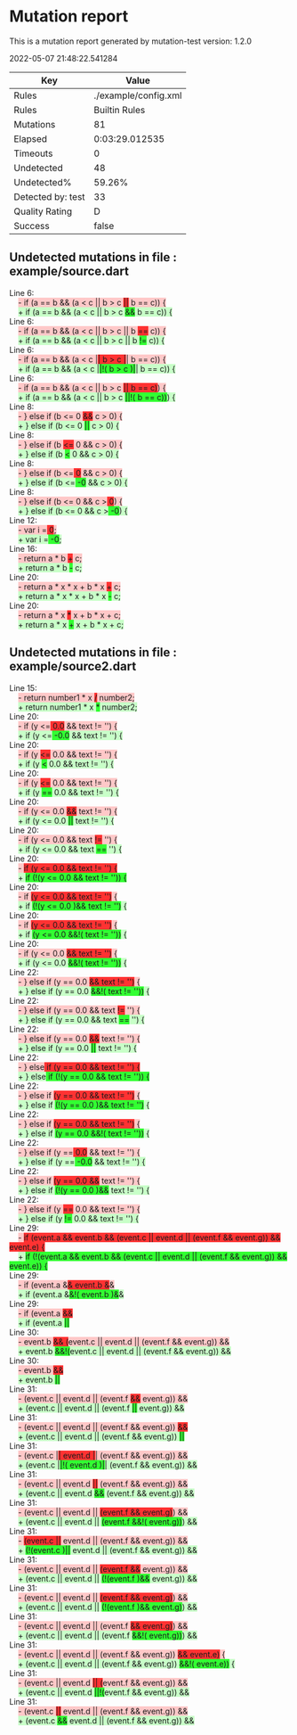 # Mutation report
This is a mutation report generated by mutation-test version: 1.2.0

2022-05-07 21:48:22.541284

| Key           | Value                     |
| ------------- | ------------------------- |
| Rules         | ./example/config.xml           |
| Rules         | Builtin Rules           |
| Mutations     | 81                        |
| Elapsed     | 0:03:29.012535                        |
| Timeouts      | 0                        |
| Undetected    | 48                        |
| Undetected%   | 59.26%                        |
| Detected by: test            | 33         |
| Quality Rating | D |
| Success | false |


## Undetected mutations in file : example/source.dart
Line 6:<br>
&nbsp;&nbsp;&nbsp;&nbsp;<span style="background-color: rgb(255, 200, 200);">-   if (a == b && (a < c || b > c <span style="background-color: rgb(255, 50, 50);">||</span> b == c)) {</span><br>
&nbsp;&nbsp;&nbsp;&nbsp;<span style="background-color: rgb(200, 255, 200);">+   if (a == b && (a < c || b > c <span style="background-color: rgb(50, 255, 50);">&&</span> b == c)) {</span><br>
Line 6:<br>
&nbsp;&nbsp;&nbsp;&nbsp;<span style="background-color: rgb(255, 200, 200);">-   if (a == b && (a < c || b > c || b <span style="background-color: rgb(255, 50, 50);">==</span> c)) {</span><br>
&nbsp;&nbsp;&nbsp;&nbsp;<span style="background-color: rgb(200, 255, 200);">+   if (a == b && (a < c || b > c || b <span style="background-color: rgb(50, 255, 50);">!=</span> c)) {</span><br>
Line 6:<br>
&nbsp;&nbsp;&nbsp;&nbsp;<span style="background-color: rgb(255, 200, 200);">-   if (a == b && (a < c |<span style="background-color: rgb(255, 50, 50);">| b > c |</span>| b == c)) {</span><br>
&nbsp;&nbsp;&nbsp;&nbsp;<span style="background-color: rgb(200, 255, 200);">+   if (a == b && (a < c |<span style="background-color: rgb(50, 255, 50);">|!( b > c )|</span>| b == c)) {</span><br>
Line 6:<br>
&nbsp;&nbsp;&nbsp;&nbsp;<span style="background-color: rgb(255, 200, 200);">-   if (a == b && (a < c || b > c <span style="background-color: rgb(255, 50, 50);">|| b == c)</span>) {</span><br>
&nbsp;&nbsp;&nbsp;&nbsp;<span style="background-color: rgb(200, 255, 200);">+   if (a == b && (a < c || b > c <span style="background-color: rgb(50, 255, 50);">||!( b == c))</span>) {</span><br>
Line 8:<br>
&nbsp;&nbsp;&nbsp;&nbsp;<span style="background-color: rgb(255, 200, 200);">-   } else if (b <= 0 <span style="background-color: rgb(255, 50, 50);">&&</span> c > 0) {</span><br>
&nbsp;&nbsp;&nbsp;&nbsp;<span style="background-color: rgb(200, 255, 200);">+   } else if (b <= 0 <span style="background-color: rgb(50, 255, 50);">||</span> c > 0) {</span><br>
Line 8:<br>
&nbsp;&nbsp;&nbsp;&nbsp;<span style="background-color: rgb(255, 200, 200);">-   } else if (b <span style="background-color: rgb(255, 50, 50);"><=</span> 0 && c > 0) {</span><br>
&nbsp;&nbsp;&nbsp;&nbsp;<span style="background-color: rgb(200, 255, 200);">+   } else if (b <span style="background-color: rgb(50, 255, 50);"><</span> 0 && c > 0) {</span><br>
Line 8:<br>
&nbsp;&nbsp;&nbsp;&nbsp;<span style="background-color: rgb(255, 200, 200);">-   } else if (b <=<span style="background-color: rgb(255, 50, 50);"> 0</span> && c > 0) {</span><br>
&nbsp;&nbsp;&nbsp;&nbsp;<span style="background-color: rgb(200, 255, 200);">+   } else if (b <=<span style="background-color: rgb(50, 255, 50);"> -0</span> && c > 0) {</span><br>
Line 8:<br>
&nbsp;&nbsp;&nbsp;&nbsp;<span style="background-color: rgb(255, 200, 200);">-   } else if (b <= 0 && c ><span style="background-color: rgb(255, 50, 50);"> 0</span>) {</span><br>
&nbsp;&nbsp;&nbsp;&nbsp;<span style="background-color: rgb(200, 255, 200);">+   } else if (b <= 0 && c ><span style="background-color: rgb(50, 255, 50);"> -0</span>) {</span><br>
Line 12:<br>
&nbsp;&nbsp;&nbsp;&nbsp;<span style="background-color: rgb(255, 200, 200);">-   var i =<span style="background-color: rgb(255, 50, 50);"> 0</span>;</span><br>
&nbsp;&nbsp;&nbsp;&nbsp;<span style="background-color: rgb(200, 255, 200);">+   var i =<span style="background-color: rgb(50, 255, 50);"> -0</span>;</span><br>
Line 16:<br>
&nbsp;&nbsp;&nbsp;&nbsp;<span style="background-color: rgb(255, 200, 200);">-   return a \* b <span style="background-color: rgb(255, 50, 50);">+</span> c;</span><br>
&nbsp;&nbsp;&nbsp;&nbsp;<span style="background-color: rgb(200, 255, 200);">+   return a \* b <span style="background-color: rgb(50, 255, 50);">-</span> c;</span><br>
Line 20:<br>
&nbsp;&nbsp;&nbsp;&nbsp;<span style="background-color: rgb(255, 200, 200);">-   return a \* x \* x + b \* x <span style="background-color: rgb(255, 50, 50);">+</span> c;</span><br>
&nbsp;&nbsp;&nbsp;&nbsp;<span style="background-color: rgb(200, 255, 200);">+   return a \* x \* x + b \* x <span style="background-color: rgb(50, 255, 50);">-</span> c;</span><br>
Line 20:<br>
&nbsp;&nbsp;&nbsp;&nbsp;<span style="background-color: rgb(255, 200, 200);">-   return a \* x <span style="background-color: rgb(255, 50, 50);">\*</span> x + b \* x + c;</span><br>
&nbsp;&nbsp;&nbsp;&nbsp;<span style="background-color: rgb(200, 255, 200);">+   return a \* x <span style="background-color: rgb(50, 255, 50);">+</span> x + b \* x + c;</span><br>


## Undetected mutations in file : example/source2.dart
Line 15:<br>
&nbsp;&nbsp;&nbsp;&nbsp;<span style="background-color: rgb(255, 200, 200);">-     return number1 \* x <span style="background-color: rgb(255, 50, 50);">/</span> number2;</span><br>
&nbsp;&nbsp;&nbsp;&nbsp;<span style="background-color: rgb(200, 255, 200);">+     return number1 \* x <span style="background-color: rgb(50, 255, 50);">\*</span> number2;</span><br>
Line 20:<br>
&nbsp;&nbsp;&nbsp;&nbsp;<span style="background-color: rgb(255, 200, 200);">-     if (y <=<span style="background-color: rgb(255, 50, 50);"> 0.0</span> && text != '') {</span><br>
&nbsp;&nbsp;&nbsp;&nbsp;<span style="background-color: rgb(200, 255, 200);">+     if (y <=<span style="background-color: rgb(50, 255, 50);"> -0.0</span> && text != '') {</span><br>
Line 20:<br>
&nbsp;&nbsp;&nbsp;&nbsp;<span style="background-color: rgb(255, 200, 200);">-     if (y <span style="background-color: rgb(255, 50, 50);"><=</span> 0.0 && text != '') {</span><br>
&nbsp;&nbsp;&nbsp;&nbsp;<span style="background-color: rgb(200, 255, 200);">+     if (y <span style="background-color: rgb(50, 255, 50);"><</span> 0.0 && text != '') {</span><br>
Line 20:<br>
&nbsp;&nbsp;&nbsp;&nbsp;<span style="background-color: rgb(255, 200, 200);">-     if (y <span style="background-color: rgb(255, 50, 50);"><=</span> 0.0 && text != '') {</span><br>
&nbsp;&nbsp;&nbsp;&nbsp;<span style="background-color: rgb(200, 255, 200);">+     if (y <span style="background-color: rgb(50, 255, 50);">==</span> 0.0 && text != '') {</span><br>
Line 20:<br>
&nbsp;&nbsp;&nbsp;&nbsp;<span style="background-color: rgb(255, 200, 200);">-     if (y <= 0.0 <span style="background-color: rgb(255, 50, 50);">&&</span> text != '') {</span><br>
&nbsp;&nbsp;&nbsp;&nbsp;<span style="background-color: rgb(200, 255, 200);">+     if (y <= 0.0 <span style="background-color: rgb(50, 255, 50);">||</span> text != '') {</span><br>
Line 20:<br>
&nbsp;&nbsp;&nbsp;&nbsp;<span style="background-color: rgb(255, 200, 200);">-     if (y <= 0.0 && text <span style="background-color: rgb(255, 50, 50);">!=</span> '') {</span><br>
&nbsp;&nbsp;&nbsp;&nbsp;<span style="background-color: rgb(200, 255, 200);">+     if (y <= 0.0 && text <span style="background-color: rgb(50, 255, 50);">==</span> '') {</span><br>
Line 20:<br>
&nbsp;&nbsp;&nbsp;&nbsp;<span style="background-color: rgb(255, 200, 200);">-    <span style="background-color: rgb(255, 50, 50);"> if (y <= 0.0 && text != '') {</span></span><br>
&nbsp;&nbsp;&nbsp;&nbsp;<span style="background-color: rgb(200, 255, 200);">+    <span style="background-color: rgb(50, 255, 50);"> if (!(y <= 0.0 && text != '')) {</span></span><br>
Line 20:<br>
&nbsp;&nbsp;&nbsp;&nbsp;<span style="background-color: rgb(255, 200, 200);">-     if <span style="background-color: rgb(255, 50, 50);">(y <= 0.0 && text != '')</span> {</span><br>
&nbsp;&nbsp;&nbsp;&nbsp;<span style="background-color: rgb(200, 255, 200);">+     if <span style="background-color: rgb(50, 255, 50);">(!(y <= 0.0 )&& text != '')</span> {</span><br>
Line 20:<br>
&nbsp;&nbsp;&nbsp;&nbsp;<span style="background-color: rgb(255, 200, 200);">-     if <span style="background-color: rgb(255, 50, 50);">(y <= 0.0 && text != '')</span> {</span><br>
&nbsp;&nbsp;&nbsp;&nbsp;<span style="background-color: rgb(200, 255, 200);">+     if <span style="background-color: rgb(50, 255, 50);">(y <= 0.0 &&!( text != ''))</span> {</span><br>
Line 20:<br>
&nbsp;&nbsp;&nbsp;&nbsp;<span style="background-color: rgb(255, 200, 200);">-     if (y <= 0.0 <span style="background-color: rgb(255, 50, 50);">&& text != '')</span> {</span><br>
&nbsp;&nbsp;&nbsp;&nbsp;<span style="background-color: rgb(200, 255, 200);">+     if (y <= 0.0 <span style="background-color: rgb(50, 255, 50);">&&!( text != ''))</span> {</span><br>
Line 22:<br>
&nbsp;&nbsp;&nbsp;&nbsp;<span style="background-color: rgb(255, 200, 200);">-     } else if (y == 0.0 <span style="background-color: rgb(255, 50, 50);">&& text != '')</span> {</span><br>
&nbsp;&nbsp;&nbsp;&nbsp;<span style="background-color: rgb(200, 255, 200);">+     } else if (y == 0.0 <span style="background-color: rgb(50, 255, 50);">&&!( text != ''))</span> {</span><br>
Line 22:<br>
&nbsp;&nbsp;&nbsp;&nbsp;<span style="background-color: rgb(255, 200, 200);">-     } else if (y == 0.0 && text <span style="background-color: rgb(255, 50, 50);">!=</span> '') {</span><br>
&nbsp;&nbsp;&nbsp;&nbsp;<span style="background-color: rgb(200, 255, 200);">+     } else if (y == 0.0 && text <span style="background-color: rgb(50, 255, 50);">==</span> '') {</span><br>
Line 22:<br>
&nbsp;&nbsp;&nbsp;&nbsp;<span style="background-color: rgb(255, 200, 200);">-     } else if (y == 0.0 <span style="background-color: rgb(255, 50, 50);">&&</span> text != '') {</span><br>
&nbsp;&nbsp;&nbsp;&nbsp;<span style="background-color: rgb(200, 255, 200);">+     } else if (y == 0.0 <span style="background-color: rgb(50, 255, 50);">||</span> text != '') {</span><br>
Line 22:<br>
&nbsp;&nbsp;&nbsp;&nbsp;<span style="background-color: rgb(255, 200, 200);">-     } else<span style="background-color: rgb(255, 50, 50);"> if (y == 0.0 && text != '') {</span></span><br>
&nbsp;&nbsp;&nbsp;&nbsp;<span style="background-color: rgb(200, 255, 200);">+     } else<span style="background-color: rgb(50, 255, 50);"> if (!(y == 0.0 && text != '')) {</span></span><br>
Line 22:<br>
&nbsp;&nbsp;&nbsp;&nbsp;<span style="background-color: rgb(255, 200, 200);">-     } else if <span style="background-color: rgb(255, 50, 50);">(y == 0.0 && text != '')</span> {</span><br>
&nbsp;&nbsp;&nbsp;&nbsp;<span style="background-color: rgb(200, 255, 200);">+     } else if <span style="background-color: rgb(50, 255, 50);">(!(y == 0.0 )&& text != '')</span> {</span><br>
Line 22:<br>
&nbsp;&nbsp;&nbsp;&nbsp;<span style="background-color: rgb(255, 200, 200);">-     } else if <span style="background-color: rgb(255, 50, 50);">(y == 0.0 && text != '')</span> {</span><br>
&nbsp;&nbsp;&nbsp;&nbsp;<span style="background-color: rgb(200, 255, 200);">+     } else if <span style="background-color: rgb(50, 255, 50);">(y == 0.0 &&!( text != ''))</span> {</span><br>
Line 22:<br>
&nbsp;&nbsp;&nbsp;&nbsp;<span style="background-color: rgb(255, 200, 200);">-     } else if (y ==<span style="background-color: rgb(255, 50, 50);"> 0.0</span> && text != '') {</span><br>
&nbsp;&nbsp;&nbsp;&nbsp;<span style="background-color: rgb(200, 255, 200);">+     } else if (y ==<span style="background-color: rgb(50, 255, 50);"> -0.0</span> && text != '') {</span><br>
Line 22:<br>
&nbsp;&nbsp;&nbsp;&nbsp;<span style="background-color: rgb(255, 200, 200);">-     } else if <span style="background-color: rgb(255, 50, 50);">(y == 0.0 &&</span> text != '') {</span><br>
&nbsp;&nbsp;&nbsp;&nbsp;<span style="background-color: rgb(200, 255, 200);">+     } else if <span style="background-color: rgb(50, 255, 50);">(!(y == 0.0 )&&</span> text != '') {</span><br>
Line 22:<br>
&nbsp;&nbsp;&nbsp;&nbsp;<span style="background-color: rgb(255, 200, 200);">-     } else if (y <span style="background-color: rgb(255, 50, 50);">==</span> 0.0 && text != '') {</span><br>
&nbsp;&nbsp;&nbsp;&nbsp;<span style="background-color: rgb(200, 255, 200);">+     } else if (y <span style="background-color: rgb(50, 255, 50);">!=</span> 0.0 && text != '') {</span><br>
Line 29:<br>
&nbsp;&nbsp;&nbsp;&nbsp;<span style="background-color: rgb(255, 200, 200);">-    <span style="background-color: rgb(255, 50, 50);"> if (event.a &&
        event.b &&
        (event.c || event.d || (event.f && event.g)) &&
        event.e) {</span></span><br>
&nbsp;&nbsp;&nbsp;&nbsp;<span style="background-color: rgb(200, 255, 200);">+    <span style="background-color: rgb(50, 255, 50);"> if (!(event.a &&
        event.b &&
        (event.c || event.d || (event.f && event.g)) &&
        event.e)) {</span></span><br>
Line 29:<br>
&nbsp;&nbsp;&nbsp;&nbsp;<span style="background-color: rgb(255, 200, 200);">-     if (event.a &<span style="background-color: rgb(255, 50, 50);">&
        event.b &</span>&</span><br>
&nbsp;&nbsp;&nbsp;&nbsp;<span style="background-color: rgb(200, 255, 200);">+     if (event.a &<span style="background-color: rgb(50, 255, 50);">&!(
        event.b )&</span>&</span><br>
Line 29:<br>
&nbsp;&nbsp;&nbsp;&nbsp;<span style="background-color: rgb(255, 200, 200);">-     if (event.a <span style="background-color: rgb(255, 50, 50);">&&</span></span><br>
&nbsp;&nbsp;&nbsp;&nbsp;<span style="background-color: rgb(200, 255, 200);">+     if (event.a <span style="background-color: rgb(50, 255, 50);">||</span></span><br>
Line 30:<br>
&nbsp;&nbsp;&nbsp;&nbsp;<span style="background-color: rgb(255, 200, 200);">-         event.b <span style="background-color: rgb(255, 50, 50);">&&
        (</span>event.c || event.d || (event.f && event.g)) &&</span><br>
&nbsp;&nbsp;&nbsp;&nbsp;<span style="background-color: rgb(200, 255, 200);">+         event.b <span style="background-color: rgb(50, 255, 50);">&&!(</span>event.c || event.d || (event.f && event.g)) &&</span><br>
Line 30:<br>
&nbsp;&nbsp;&nbsp;&nbsp;<span style="background-color: rgb(255, 200, 200);">-         event.b <span style="background-color: rgb(255, 50, 50);">&&</span></span><br>
&nbsp;&nbsp;&nbsp;&nbsp;<span style="background-color: rgb(200, 255, 200);">+         event.b <span style="background-color: rgb(50, 255, 50);">||</span></span><br>
Line 31:<br>
&nbsp;&nbsp;&nbsp;&nbsp;<span style="background-color: rgb(255, 200, 200);">-         (event.c || event.d || (event.f <span style="background-color: rgb(255, 50, 50);">&&</span> event.g)) &&</span><br>
&nbsp;&nbsp;&nbsp;&nbsp;<span style="background-color: rgb(200, 255, 200);">+         (event.c || event.d || (event.f <span style="background-color: rgb(50, 255, 50);">||</span> event.g)) &&</span><br>
Line 31:<br>
&nbsp;&nbsp;&nbsp;&nbsp;<span style="background-color: rgb(255, 200, 200);">-         (event.c || event.d || (event.f && event.g)) <span style="background-color: rgb(255, 50, 50);">&&</span></span><br>
&nbsp;&nbsp;&nbsp;&nbsp;<span style="background-color: rgb(200, 255, 200);">+         (event.c || event.d || (event.f && event.g)) <span style="background-color: rgb(50, 255, 50);">||</span></span><br>
Line 31:<br>
&nbsp;&nbsp;&nbsp;&nbsp;<span style="background-color: rgb(255, 200, 200);">-         (event.c |<span style="background-color: rgb(255, 50, 50);">| event.d |</span>| (event.f && event.g)) &&</span><br>
&nbsp;&nbsp;&nbsp;&nbsp;<span style="background-color: rgb(200, 255, 200);">+         (event.c |<span style="background-color: rgb(50, 255, 50);">|!( event.d )|</span>| (event.f && event.g)) &&</span><br>
Line 31:<br>
&nbsp;&nbsp;&nbsp;&nbsp;<span style="background-color: rgb(255, 200, 200);">-         (event.c || event.d <span style="background-color: rgb(255, 50, 50);">||</span> (event.f && event.g)) &&</span><br>
&nbsp;&nbsp;&nbsp;&nbsp;<span style="background-color: rgb(200, 255, 200);">+         (event.c || event.d <span style="background-color: rgb(50, 255, 50);">&&</span> (event.f && event.g)) &&</span><br>
Line 31:<br>
&nbsp;&nbsp;&nbsp;&nbsp;<span style="background-color: rgb(255, 200, 200);">-         (event.c || event.d || <span style="background-color: rgb(255, 50, 50);">(event.f && event.g)</span>) &&</span><br>
&nbsp;&nbsp;&nbsp;&nbsp;<span style="background-color: rgb(200, 255, 200);">+         (event.c || event.d || <span style="background-color: rgb(50, 255, 50);">(event.f &&!( event.g))</span>) &&</span><br>
Line 31:<br>
&nbsp;&nbsp;&nbsp;&nbsp;<span style="background-color: rgb(255, 200, 200);">-         <span style="background-color: rgb(255, 50, 50);">(event.c ||</span> event.d || (event.f && event.g)) &&</span><br>
&nbsp;&nbsp;&nbsp;&nbsp;<span style="background-color: rgb(200, 255, 200);">+         <span style="background-color: rgb(50, 255, 50);">(!(event.c )||</span> event.d || (event.f && event.g)) &&</span><br>
Line 31:<br>
&nbsp;&nbsp;&nbsp;&nbsp;<span style="background-color: rgb(255, 200, 200);">-         (event.c || event.d || <span style="background-color: rgb(255, 50, 50);">(event.f &&</span> event.g)) &&</span><br>
&nbsp;&nbsp;&nbsp;&nbsp;<span style="background-color: rgb(200, 255, 200);">+         (event.c || event.d || <span style="background-color: rgb(50, 255, 50);">(!(event.f )&&</span> event.g)) &&</span><br>
Line 31:<br>
&nbsp;&nbsp;&nbsp;&nbsp;<span style="background-color: rgb(255, 200, 200);">-         (event.c || event.d || <span style="background-color: rgb(255, 50, 50);">(event.f && event.g)</span>) &&</span><br>
&nbsp;&nbsp;&nbsp;&nbsp;<span style="background-color: rgb(200, 255, 200);">+         (event.c || event.d || <span style="background-color: rgb(50, 255, 50);">(!(event.f )&& event.g)</span>) &&</span><br>
Line 31:<br>
&nbsp;&nbsp;&nbsp;&nbsp;<span style="background-color: rgb(255, 200, 200);">-         (event.c || event.d || (event.f <span style="background-color: rgb(255, 50, 50);">&& event.g)</span>) &&</span><br>
&nbsp;&nbsp;&nbsp;&nbsp;<span style="background-color: rgb(200, 255, 200);">+         (event.c || event.d || (event.f <span style="background-color: rgb(50, 255, 50);">&&!( event.g))</span>) &&</span><br>
Line 31:<br>
&nbsp;&nbsp;&nbsp;&nbsp;<span style="background-color: rgb(255, 200, 200);">-         (event.c || event.d || (event.f && event.g)) <span style="background-color: rgb(255, 50, 50);">&&
        event.e)</span> {</span><br>
&nbsp;&nbsp;&nbsp;&nbsp;<span style="background-color: rgb(200, 255, 200);">+         (event.c || event.d || (event.f && event.g)) <span style="background-color: rgb(50, 255, 50);">&&!(
        event.e))</span> {</span><br>
Line 31:<br>
&nbsp;&nbsp;&nbsp;&nbsp;<span style="background-color: rgb(255, 200, 200);">-         (event.c || event.d <span style="background-color: rgb(255, 50, 50);">|| (</span>event.f && event.g)) &&</span><br>
&nbsp;&nbsp;&nbsp;&nbsp;<span style="background-color: rgb(200, 255, 200);">+         (event.c || event.d <span style="background-color: rgb(50, 255, 50);">||!(</span>event.f && event.g)) &&</span><br>
Line 31:<br>
&nbsp;&nbsp;&nbsp;&nbsp;<span style="background-color: rgb(255, 200, 200);">-         (event.c <span style="background-color: rgb(255, 50, 50);">||</span> event.d || (event.f && event.g)) &&</span><br>
&nbsp;&nbsp;&nbsp;&nbsp;<span style="background-color: rgb(200, 255, 200);">+         (event.c <span style="background-color: rgb(50, 255, 50);">&&</span> event.d || (event.f && event.g)) &&</span><br>


